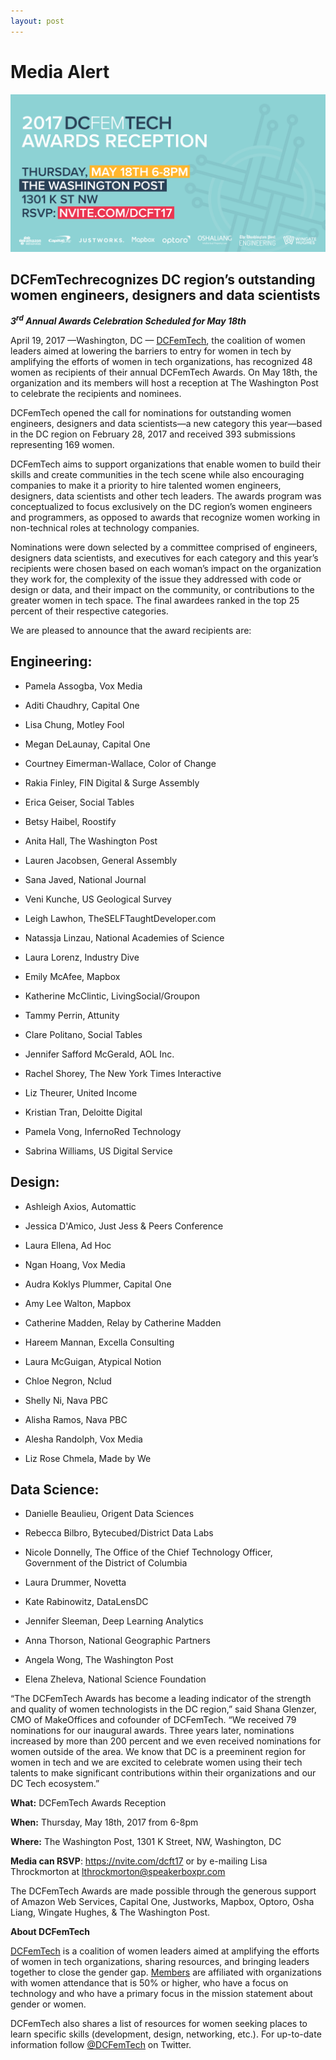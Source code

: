 ```yaml
---
layout: post
---
```

<h1><span class="main-headline">Media Alert</span></h1>

![](/assets/awards-2017/dcft-twitter-rsvp.png)

## DCFemTechrecognizes DC region’s outstanding women engineers, designers and data scientists

***3<sup>rd</sup> Annual Awards Celebration Scheduled for May 18th***

April 19, 2017 —Washington, DC — [DCFemTech](http://dcfemtech.github.io/), the coalition of women leaders aimed at lowering the barriers to entry for women in tech by
amplifying the efforts of women in tech organizations, has recognized 48 women as recipients of their annual DCFemTech Awards. On May 18th, the organization and its members will host a reception at The Washington Post to celebrate the recipients and nominees.

DCFemTech opened the call for nominations for outstanding women engineers, designers and data scientists—a new category this year—based in the DC region on February 28, 2017 and received 393 submissions representing 169 women.

DCFemTech aims to support organizations that enable women to build their skills and create communities in the tech scene while also encouraging companies to make it a priority to hire talented women engineers, designers, data scientists and other tech leaders. The awards program was conceptualized to focus exclusively on the DC region’s women engineers and programmers, as opposed to awards that recognize women working in non-technical roles at technology companies.

Nominations were down selected by a committee comprised of engineers, designers data scientists, and executives for each category and this year’s recipients were chosen based on each woman’s impact on the organization they work for, the complexity of the issue they addressed with code or design or data, and their impact on the community, or contributions to the greater women in tech space. The final awardees ranked in the top 25 percent of their respective categories.

We are pleased to announce that the award recipients are:

## Engineering:

- Pamela Assogba, Vox Media

- Aditi Chaudhry, Capital One

- Lisa Chung, Motley Fool

- Megan DeLaunay, Capital One

- Courtney Eimerman-Wallace, Color of Change

- Rakia Finley, FIN Digital & Surge Assembly

- Erica Geiser, Social Tables

- Betsy Haibel, Roostify

- Anita Hall, The Washington Post

- Lauren Jacobsen, General Assembly

- Sana Javed, National Journal

- Veni Kunche, US Geological Survey

- Leigh Lawhon, TheSELFTaughtDeveloper.com

- Natassja Linzau, National Academies of Science

- Laura Lorenz, Industry Dive

- Emily McAfee, Mapbox

- Katherine McClintic, LivingSocial/Groupon

- Tammy Perrin, Attunity

- Clare Politano, Social Tables

- Jennifer Safford McGerald, AOL Inc.

- Rachel Shorey, The New York Times Interactive

- Liz Theurer, United Income

- Kristian Tran, Deloitte Digital

- Pamela Vong, InfernoRed Technology

- Sabrina Williams, US Digital Service

## Design:

- Ashleigh Axios, Automattic

- Jessica D'Amico, Just Jess & Peers Conference

- Laura Ellena, Ad Hoc

- Ngan Hoang, Vox Media

- Audra Koklys Plummer, Capital One

- Amy Lee Walton, Mapbox

- Catherine Madden, Relay by Catherine Madden

- Hareem Mannan, Excella Consulting

- Laura McGuigan, Atypical Notion

- Chloe Negron, Nclud

- Shelly Ni, Nava PBC

- Alisha Ramos, Nava PBC

- Alesha Randolph, Vox Media

- Liz Rose Chmela, Made by We

## Data Science:

- Danielle Beaulieu, Origent Data Sciences

- Rebecca Bilbro, Bytecubed/District Data Labs

- Nicole Donnelly, The Office of the Chief Technology Officer, Government of the District of Columbia

- Laura Drummer, Novetta

- Kate Rabinowitz, DataLensDC

- Jennifer Sleeman, Deep Learning Analytics

- Anna Thorson, National Geographic Partners

- Angela Wong, The Washington Post

- Elena Zheleva, National Science Foundation

“The DCFemTech Awards has become a leading indicator of the strength and quality of women technologists in the DC region,” said Shana Glenzer, CMO of MakeOffices and cofounder of DCFemTech. “We received 79 nominations for our inaugural awards. Three years later, nominations increased by more than 200 percent and we even received nominations for women outside of the area. We know that DC is a preeminent region for women in tech and we are excited to celebrate women using their tech talents to make significant contributions within their organizations and our DC Tech ecosystem.”

**What:** DCFemTech Awards Reception

**When:** Thursday, May 18th, 2017 from 6-8pm

**Where:** The Washington Post, 1301 K Street, NW, Washington, DC

**Media can RSVP**: <https://nvite.com/dcft17> or by e-mailing Lisa Throckmorton at lthrockmorton@speakerboxpr.com

The DCFemTech Awards are made possible through the generous support of Amazon Web Services, Capital One, Justworks, Mapbox, Optoro, Osha Liang, Wingate Hughes, & The Washington Post.

**About DCFemTech**

[DCFemTech](http://dcfemtech.github.io/) is a coalition of women leaders aimed at amplifying the efforts of women in tech organizations, sharing resources, and bringing leaders together to close the gender gap. [Members](http://dcfemtech.github.io/about.html) are affiliated with organizations with women attendance that is 50% or higher, who have a focus on technology and who have a primary focus in the mission statement about gender or women.

DCFemTech also shares a list of resources for women seeking places to learn specific skills (development, design, networking, etc.). For up-to-date information follow [@DCFemTech](http://www.twitter.com/dcfemtech) on Twitter.
